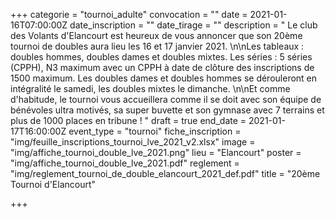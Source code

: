 +++
categorie = "tournoi_adulte"
convocation = ""
date = 2021-01-16T07:00:00Z
date_inscription = ""
date_tirage = ""
description = " Le club des Volants d'Elancourt est heureux de vous annoncer que son 20ème tournoi de doubles aura lieu les 16 et 17 janvier 2021.  \n\nLes tableaux : doubles hommes, doubles dames et doubles mixtes. Les séries : 5 séries (CPPH), N3 maximum avec un CPPH à date de clôture des inscriptions de 1500 maximum.  Les doubles dames et doubles hommes se dérouleront en intégralité le samedi, les doubles mixtes le dimanche.  \n\nEt comme d'habitude, le tournoi vous accueillera comme il se doit avec son équipe de bénévoles ultra motivés, sa super buvette et son gymnase avec 7 terrains et plus de 1000 places en tribune ! "
draft = true
end_date = 2021-01-17T16:00:00Z
event_type = "tournoi"
fiche_inscription = "img/feuille_inscriptions_tournoi_lve_2021_v2.xlsx"
image = "img/affiche_tournoi_double_lve_2021.png"
lieu = "Elancourt"
poster = "img/affiche_tournoi_double_lve_2021.pdf"
reglement = "img/reglement_tournoi_de_double_elancourt_2021_def.pdf"
title = "20ème Tournoi d'Elancourt"

+++
